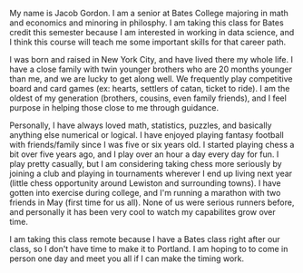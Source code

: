 My name is Jacob Gordon. I am a senior at Bates College majoring in math and economics and minoring in philosphy. I am taking this class for Bates credit this semester because I am interested in working in data science, and I think this course will teach me some important skills for that career path.

I was born and raised in New York City, and have lived there my whole life. I have a close family with twin younger brothers who are 20 months younger than me, and we are lucky to get along well. We frequently play competitive board and card games (ex: hearts, settlers of catan, ticket to ride). I am the oldest of my generation (brothers, cousins, even family friends), and I feel purpose in helping those close to me through guidance.

Personally, I have always loved math, statistics, puzzles, and basically anything else numerical or logical. I have enjoyed playing fantasy football with friends/family since I was five or six years old. I started playing chess a bit over five years ago, and I play over an hour a day every day for fun. I play pretty casually, but I am considering taking chess more seriously by joining a club and playing in tournaments wherever I end up living next year (little chess opportunity around Lewiston and surrounding towns). I have gotten into exercise during college, and I'm running a marathon with two friends in May (first time for us all). None of us were serious runners before, and personally it has been very cool to watch my capabilites grow over time. 

I am taking this class remote because I have a Bates class right after our class, so I don't have time to make it to Portland. I am hoping to to come in person one day and meet you all if I can make the timing work.
